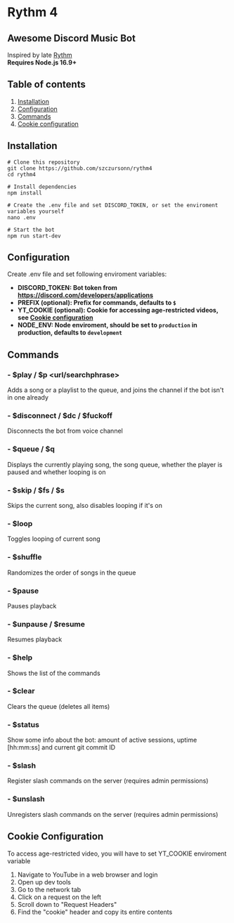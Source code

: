 # Rythm 4
## Awesome Discord Music Bot
Inspired by late [Rythm](https://rythm.fm/)  
**Requires Node.js 16.9+**

## Table of contents
1. [Installation](#installation)
2. [Configuration](#configuration)
3. [Commands](#commands)
4. [Cookie configuration](#cookie-configuration)

## Installation
```
# Clone this repository
git clone https://github.com/szczursonn/rythm4
cd rythm4

# Install dependencies
npm install

# Create the .env file and set DISCORD_TOKEN, or set the enviroment variables yourself
nano .env

# Start the bot
npm run start-dev
```

## Configuration
Create .env file and set following enviroment variables:
- **DISCORD_TOKEN: Bot token from https://discord.com/developers/applications**
- **PREFIX (optional): Prefix for commands, defaults to `$`**
- **YT_COOKIE (optional): Cookie for accessing age-restricted videos, see [Cookie configuration](#cookie-configuration)**
- **NODE_ENV: Node enviroment, should be set to `production` in production, defaults to `development`**

## Commands
### - $play / $p <url/searchphrase>
Adds a song or a playlist to the queue, and joins the channel if the bot isn't in one already
### - $disconnect / $dc / $fuckoff
Disconnects the bot from voice channel
### - $queue / $q
Displays the currently playing song, the song queue, whether the player is paused and whether looping is on
### - $skip / $fs / $s
Skips the current song, also disables looping if it's on
### - $loop
Toggles looping of current song
### - $shuffle
Randomizes the order of songs in the queue
### - $pause
Pauses playback
### - $unpause / $resume
Resumes playback
### - $help
Shows the list of the commands
### - $clear
Clears the queue (deletes all items)
### - $status
Show some info about the bot: amount of active sessions, uptime [hh:mm:ss] and current git commit ID
### - $slash
Register slash commands on the server (requires admin permissions)
### - $unslash
Unregisters slash commands on the server (requires admin permissions)

## Cookie Configuration
To access age-restricted video, you will have to set YT_COOKIE enviroment variable
1. Navigate to YouTube in a web browser and login
2. Open up dev tools
3. Go to the network tab
4. Click on a request on the left
5. Scroll down to "Request Headers"
6. Find the "cookie" header and copy its entire contents